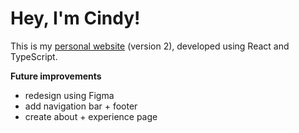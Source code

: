 # Hey, I'm Cindy!

This is my [personal website](https://cin-day.github.io/) (version 2), developed using React and TypeScript.

**Future improvements**
- redesign using Figma
- add navigation bar + footer
- create about + experience page
